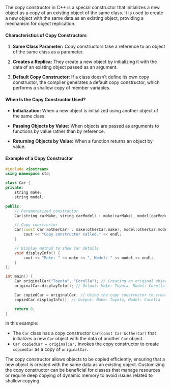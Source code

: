 [//]: # (### The Copy Constructor)

The copy constructor in C++ is a special constructor that initializes a new object as a copy of an existing object of the same class. It is used to create a new object with the same data as an existing object, providing a mechanism for object replication.

#### Characteristics of Copy Constructors

1. **Same Class Parameter:** Copy constructors take a reference to an object of the same class as a parameter.

2. **Creates a Replica:** They create a new object by initializing it with the data of an existing object passed as an argument.

3. **Default Copy Constructor:** If a class doesn’t define its own copy constructor, the compiler generates a default copy constructor, which performs a shallow copy of member variables.

#### When Is the Copy Constructor Used?

- **Initialization:** When a new object is initialized using another object of the same class.
  
- **Passing Objects by Value:** When objects are passed as arguments to functions by value rather than by reference.

- **Returning Objects by Value:** When a function returns an object by value.

#### Example of a Copy Constructor

```cpp
#include <iostream>
using namespace std;

class Car {
private:
    string make;
    string model;

public:
    // Parameterized constructor
    Car(string carMake, string carModel) : make(carMake), model(carModel) {}

    // Copy constructor
    Car(const Car &otherCar) : make(otherCar.make), model(otherCar.model) {
        cout << "Copy constructor called." << endl;
    }

    // Display method to show car details
    void displayInfo() {
        cout << "Make: " << make << ", Model: " << model << endl;
    }
};

int main() {
    Car originalCar("Toyota", "Corolla"); // Creating an original object
    originalCar.displayInfo(); // Output: Make: Toyota, Model: Corolla

    Car copiedCar = originalCar; // Using the copy constructor to create a copy
    copiedCar.displayInfo(); // Output: Make: Toyota, Model: Corolla

    return 0;
}
```

In this example:

- The `Car` class has a copy constructor `Car(const Car &otherCar)` that initializes a new `Car` object with the data of another `Car` object.
- `Car copiedCar = originalCar;` invokes the copy constructor to create `copiedCar` as a copy of `originalCar`.

The copy constructor allows objects to be copied efficiently, ensuring that a new object is created with the same data as an existing object. Customizing the copy constructor can be beneficial for classes that manage resources or require deep copying of dynamic memory to avoid issues related to shallow copying.
